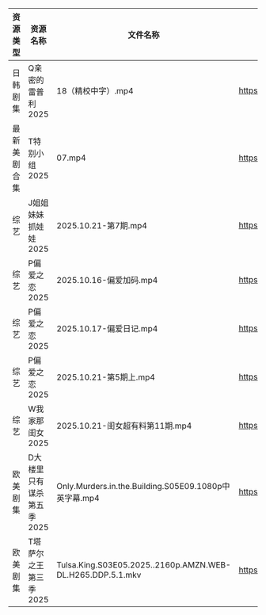 | 资源类型   | 资源名称            | 文件名称                                                       | 分享链接                                 | 更新时间                |
| ------ | --------------- | ---------------------------------------------------------- | ------------------------------------ | ------------------- |
| 日韩剧集   | Q亲密的雷普利2025     | 18（精校中字）.mp4                                               | https://pan.quark.cn/s/8cb9fd7634af  | 2025-10-21 12:24:20 |
| 最新美剧合集 | T特别小组2025       | 07.mp4                                                     | https://www.alipan.com/s/YFYyfWPQ2Mf | 2025-10-21 00:04:17 |
| 综艺     | J姐姐妹妹抓娃娃2025    | 2025.10.21-第7期.mp4                                         | https://pan.quark.cn/s/1f1c2cfb3ccb  | 2025-10-21 12:30:26 |
| 综艺     | P偏爱之恋2025       | 2025.10.16-偏爱加码.mp4                                        | https://pan.quark.cn/s/2023e0def11e  | 2025-10-21 12:31:42 |
| 综艺     | P偏爱之恋2025       | 2025.10.17-偏爱日记.mp4                                        | https://pan.quark.cn/s/2023e0def11e  | 2025-10-21 12:31:45 |
| 综艺     | P偏爱之恋2025       | 2025.10.21-第5期上.mp4                                        | https://pan.quark.cn/s/2023e0def11e  | 2025-10-21 12:31:38 |
| 综艺     | W我家那闺女2025      | 2025.10.21-闺女超有料第11期.mp4                                   | https://pan.quark.cn/s/382e9ca0c203  | 2025-10-21 12:33:05 |
| 欧美剧集   | D大楼里只有谋杀第五季2025 | Only.Murders.in.the.Building.S05E09.1080p中英字幕.mp4          | https://pan.quark.cn/s/b69edc4a08ba  | 2025-10-21 12:19:43 |
| 欧美剧集   | T塔萨尔之王第三季2025   | Tulsa.King.S03E05.2025..2160p.AMZN.WEB-DL.H265.DDP.5.1.mkv | https://pan.quark.cn/s/cee11768a3f4  | 2025-10-21 12:25:31 |

